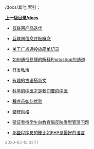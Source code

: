 /docs/其他 索引：


**[上一级目录/docs](/docs/index.md)**

- [互联网产品迭代](/docs/其他/互联网产品迭代.md)

- [互联网信息终极概念](/docs/其他/互联网信息终极概念.md)

- [关于广点通投放简单记录](/docs/其他/关于广点通投放简单记录.md)

- [如何通俗易懂的解释Photoshop的通道](/docs/其他/如何通俗易懂的解释Photoshop的通道.md)

- [开发私活](/docs/其他/开发私活.md)

- [有趣的古语搭新文](/docs/其他/有趣的古语搭新文.md)

- [科学的中医才是我们要的中医](/docs/其他/科学的中医才是我们要的中医.md)

- [程序员如何优雅](/docs/其他/程序员如何优雅.md)

- [装修风格](/docs/其他/装修风格.md)

- [辩证看待学生向教育局反映发型管理问题](/docs/其他/辩证看待学生向教育局反映发型管理问题.md)

- [那些程序员的梗比如PHP是最好的语言](/docs/其他/那些程序员的梗比如PHP是最好的语言.md)


<font size=2 color='grey'> 2020-03-12 02:17 </font>